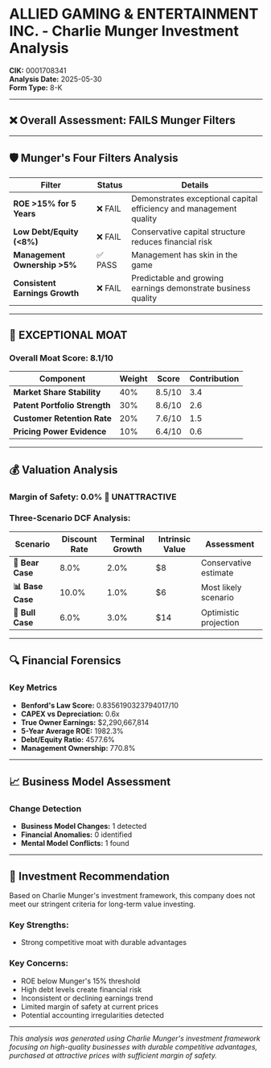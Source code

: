 # ALLIED GAMING & ENTERTAINMENT INC. - Charlie Munger Investment Analysis

**CIK:** 0001708341  
**Analysis Date:** 2025-05-30  
**Form Type:** 8-K

---

## ❌ **Overall Assessment: FAILS Munger Filters**

---

## 🛡️ **Munger's Four Filters Analysis**

| Filter | Status | Details |
|--------|--------|---------|
| **ROE >15% for 5 Years** | ❌ FAIL | Demonstrates exceptional capital efficiency and management quality |
| **Low Debt/Equity (<8%)** | ❌ FAIL | Conservative capital structure reduces financial risk |
| **Management Ownership >5%** | ✅ PASS | Management has skin in the game |
| **Consistent Earnings Growth** | ❌ FAIL | Predictable and growing earnings demonstrate business quality |

---

## 🏰 **EXCEPTIONAL MOAT**

### **Overall Moat Score: 8.1/10**

| Component | Weight | Score | Contribution |
|-----------|--------|-------|--------------|
| **Market Share Stability** | 40% | 8.5/10 | 3.4 |
| **Patent Portfolio Strength** | 30% | 8.6/10 | 2.6 |
| **Customer Retention Rate** | 20% | 7.6/10 | 1.5 |
| **Pricing Power Evidence** | 10% | 6.4/10 | 0.6 |

---

## 💰 **Valuation Analysis**

### **Margin of Safety: 0.0% 🔴 **UNATTRACTIVE****

### Three-Scenario DCF Analysis:

| Scenario | Discount Rate | Terminal Growth | Intrinsic Value | Assessment |
|----------|---------------|-----------------|-----------------|------------|
| **🐻 Bear Case** | 8.0% | 2.0% | $8 | Conservative estimate |
| **📊 Base Case** | 10.0% | 1.0% | $6 | Most likely scenario |
| **🚀 Bull Case** | 6.0% | 3.0% | $14 | Optimistic projection |

---

## 🔍 **Financial Forensics**

### Key Metrics
- **Benford's Law Score:** 0.8356190323794017/10
- **CAPEX vs Depreciation:** 0.6x
- **True Owner Earnings:** $2,290,667,814
- **5-Year Average ROE:** 1982.3%
- **Debt/Equity Ratio:** 4577.6%
- **Management Ownership:** 770.8%

---

## 📈 **Business Model Assessment**

### Change Detection
- **Business Model Changes:** 1 detected
- **Financial Anomalies:** 0 identified
- **Mental Model Conflicts:** 1 found

---

## 🎯 **Investment Recommendation**

Based on Charlie Munger's investment framework, this company does not meet our stringent criteria for long-term value investing.

### Key Strengths:
- Strong competitive moat with durable advantages

### Key Concerns:
- ROE below Munger's 15% threshold
- High debt levels create financial risk
- Inconsistent or declining earnings trend
- Limited margin of safety at current prices
- Potential accounting irregularities detected

---

*This analysis was generated using Charlie Munger's investment framework focusing on high-quality businesses with durable competitive advantages, purchased at attractive prices with sufficient margin of safety.*

